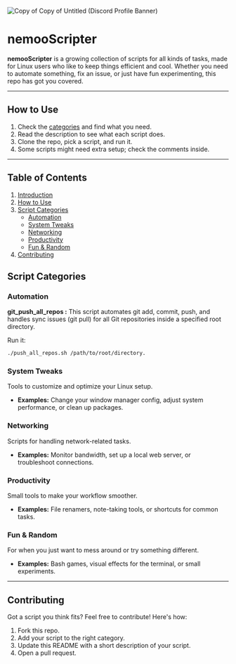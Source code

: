 
![Copy of Copy of Untitled (Discord Profile Banner)](https://github.com/user-attachments/assets/cb093cf3-869d-4153-ab3e-3c0d5f0a4068)

# nemooScripter

**nemooScripter** is a growing collection of scripts for all kinds of tasks, made for Linux users who like to keep things efficient and cool. Whether you need to automate something, fix an issue, or just have fun experimenting, this repo has got you covered.

---
## How to Use

1. Check the [categories](#script-categories) and find what you need.
2. Read the description to see what each script does.
3. Clone the repo, pick a script, and run it.
4. Some scripts might need extra setup; check the comments inside.
---

## Table of Contents

1. [Introduction](#introduction)
2. [How to Use](#how-to-use)
3. [Script Categories](#script-categories)
   - [Automation](#automation)
   - [System Tweaks](#system-tweaks)
   - [Networking](#networking)
   - [Productivity](#productivity)
   - [Fun & Random](#fun--random)
4. [Contributing](#contributing)

## Script Categories

### Automation

**git_push_all_repos :** This script automates git add, commit, push, and handles sync issues (git pull) for all Git repositories inside a specified root directory.

Run it:
```bash
./push_all_repos.sh /path/to/root/directory.
```

### System Tweaks

Tools to customize and optimize your Linux setup.

- **Examples:** Change your window manager config, adjust system performance, or clean up packages.

### Networking

Scripts for handling network-related tasks.

- **Examples:** Monitor bandwidth, set up a local web server, or troubleshoot connections.

### Productivity

Small tools to make your workflow smoother.

- **Examples:** File renamers, note-taking tools, or shortcuts for common tasks.

### Fun & Random

For when you just want to mess around or try something different.

- **Examples:** Bash games, visual effects for the terminal, or small experiments.

---

## Contributing

Got a script you think fits? Feel free to contribute! Here's how:

1. Fork this repo.
2. Add your script to the right category.
3. Update this README with a short description of your script.
4. Open a pull request.

